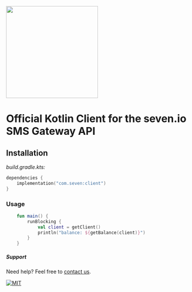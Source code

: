 <img src="https://www.seven.io/wp-content/uploads/Logo.svg" width="250" />

# Official Kotlin Client for the seven.io SMS Gateway API

## Installation

*build.gradle.kts:*

```kotlin
dependencies {
    implementation("com.seven:client")
}
```

### Usage

```kotlin
    fun main() {
        runBlocking {
            val client = getClient()
            println("balance: ${getBalance(client)}")
        }
    }
```


##### Support

Need help? Feel free to [contact us](https://www.seven.io/en/company/contact/).

[![MIT](https://img.shields.io/badge/License-MIT-teal.svg)](LICENSE)
